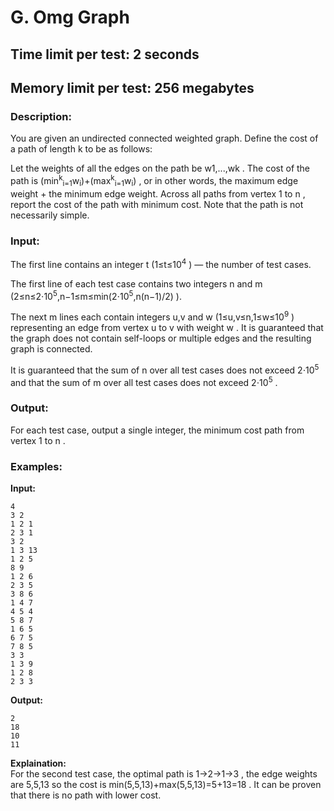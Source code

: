 # G. Omg Graph
## Time limit per test: 2 seconds
## Memory limit per test: 256 megabytes

### Description:
You are given an undirected connected weighted graph. Define the cost of a path of length k
 to be as follows:

Let the weights of all the edges on the path be w1,...,wk
.
The cost of the path is (min<sup>k</sup><sub>i=1</sub>w<sub>i</sub>)+(max<sup>k</sup><sub>i=1</sub>w<sub>i</sub>)
, or in other words, the maximum edge weight + the minimum edge weight.
Across all paths from vertex 1
 to n
, report the cost of the path with minimum cost. Note that the path is not necessarily simple.

### Input:
The first line contains an integer t
 (1≤t≤10<sup>4</sup>
) — the number of test cases.

The first line of each test case contains two integers n
 and m
 (2≤n≤2⋅10<sup>5</sup>,n−1≤m≤min(2⋅10<sup>5</sup>,n(n−1)/2)
).

The next m
 lines each contain integers u,v
 and w
 (1≤u,v≤n,1≤w≤10<sup>9</sup>
) representing an edge from vertex u
 to v
 with weight w
. It is guaranteed that the graph does not contain self-loops or multiple edges and the resulting graph is connected.

It is guaranteed that the sum of n
 over all test cases does not exceed 2⋅10<sup>5</sup>
 and that the sum of m
 over all test cases does not exceed 2⋅10<sup>5</sup>
.

### Output:
For each test case, output a single integer, the minimum cost path from vertex 1
 to n
.

### Examples:
**Input:**
```
4
3 2
1 2 1
2 3 1
3 2
1 3 13
1 2 5
8 9
1 2 6
2 3 5
3 8 6
1 4 7
4 5 4
5 8 7
1 6 5
6 7 5
7 8 5
3 3
1 3 9
1 2 8
2 3 3
```
**Output:**
```
2
18
10
11
```
**Explaination:**  
For the second test case, the optimal path is 1→2→1→3
, the edge weights are 5,5,13
 so the cost is min(5,5,13)+max(5,5,13)=5+13=18
. It can be proven that there is no path with lower cost.